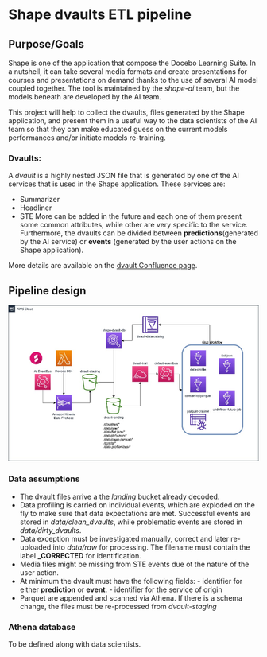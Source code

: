 # Shape dvaults ETL pipeline

## Purpose/Goals

Shape is one of the application that compose the Docebo Learning Suite. In a nutshell, it can take several media formats and create presentations for courses and presentations on demand thanks to the use of several AI model coupled together. The tool is maintained by the _shape-ai_ team, but the models beneath are developed by the AI team.

This project will help to collect the dvaults, files generated by the Shape application, and present them in a useful way to the data scientists of the AI team so that they can make educated guess on the current models performances and/or initiate models re-training.

### Dvaults:

A _dvault_ is a highly nested JSON file that is generated by one of the AI services that is used in the Shape application. These services are:

- Summarizer
- Headliner
- STE
  More can be added in the future and each one of them present some common attributes, while other are very specific to the service.
  Furthermore, the dvaults can be divided between **predictions**(generated by the AI service) or **events** (generated by the user actions on the Shape application).

More details are available on the [dvault Confluence page](https://docebo.atlassian.net/wiki/spaces/AI/pages/1698332715/D-Vault+events).

## Pipeline design

![shape dvault pipeline](ShapeDvaultGitlabSchema.jpg "Shape DVault Pipeline")

### Data assumptions

- The dvault files arrive a the _landing_ bucket already decoded.
- Data profiling is carried on individual events, which are exploded on the fly to make sure that data expectations are met. Successful events are stored in _data/clean_dvaults_, while problematic events are stored in _data/dirty_dvaults_.
- Data exception must be investigated manually, correct and later re-uploaded into _data/raw_ for processing. The filename must contain the label **\_CORRECTED** for identification.
- Media files might be missing from STE events due ot the nature of the user action.
- At minimum the dvault must have the following fields: - identifier for either **prediction** or **event**. - identifier for the service of origin
- Parquet are appended and scanned via Athena. If there is a schema change, the files must be re-processed from _dvault-staging_

### Athena database

To be defined along with data scientists.
